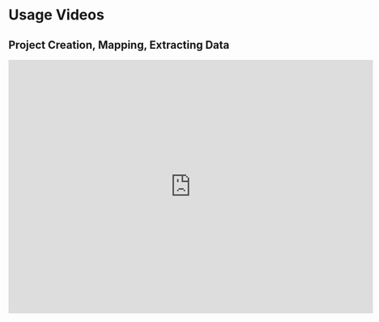 # Usage Videos

## Project Creation, Mapping, Extracting Data

<!-- [![fmtm-demo-1](https://img.youtube.com/vi/5fSpSnDjpO0/0.jpg)]
(https://www.youtube.com/watch?v=5fSpSnDjpO0) -->

<!-- markdownlint-disable -->

<iframe
    width="720"
    height="500"
    src="https://www.youtube.com/embed/5fSpSnDjpO0?si=j34Jf6kpLb12PENj" title="Field-TM Demo 2024"
    frameborder="0"
    allow="accelerometer; autoplay; clipboard-write; encrypted-media; gyroscope; picture-in-picture; web-share" 
    referrerpolicy="strict-origin-when-cross-origin"
    allowfullscreen>
</iframe>

<!-- markdownlint-restore -->
